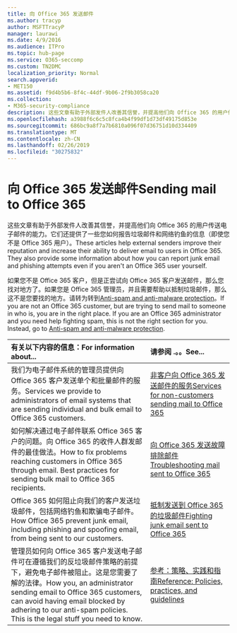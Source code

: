 ```yaml
---
title: 向 Office 365 发送邮件
ms.author: tracyp
author: MSFTTracyP
manager: laurawi
ms.date: 4/9/2016
ms.audience: ITPro
ms.topic: hub-page
ms.service: O365-seccomp
ms.custom: TN2DMC
localization_priority: Normal
search.appverid:
- MET150
ms.assetid: f9d4b5b6-8f4c-44df-9b06-2f9b3058ca20
ms.collection:
- M365-security-compliance
description: 这些文章有助于外部发件人改善其信誉，并提高他们向 Office 365 的用户传送电子邮件的能力。它们还提供了一些您如何报告垃圾邮件和网络钓鱼的信息（即使您不是 Office 365 用户）。
ms.openlocfilehash: a3988f6c6c5c8fca4b4f99df1d73df49175d853e
ms.sourcegitcommit: 686bc9a8f7a7b6810a096f07d36751d10d334409
ms.translationtype: MT
ms.contentlocale: zh-CN
ms.lasthandoff: 02/26/2019
ms.locfileid: "30275832"
---
```

# <a name="sending-mail-to-office-365"></a><span data-ttu-id="3c46c-104">向 Office 365 发送邮件</span><span class="sxs-lookup"><span data-stu-id="3c46c-104">Sending mail to Office 365</span></span>

<span data-ttu-id="3c46c-p102">这些文章有助于外部发件人改善其信誉，并提高他们向 Office 365 的用户传送电子邮件的能力。它们还提供了一些您如何报告垃圾邮件和网络钓鱼的信息（即使您不是 Office 365 用户）。</span><span class="sxs-lookup"><span data-stu-id="3c46c-p102">These articles help external senders improve their reputation and increase their ability to deliver email to users in Office 365. They also provide some information about how you can report junk email and phishing attempts even if you aren't an Office 365 user yourself.</span></span>
  
<span data-ttu-id="3c46c-p103">如果您不是 Office 365 客户，但是正尝试向 Office 365 客户发送邮件，那么您找对地方了。如果您是 Office 365 管理员，并且需要帮助以抵制垃圾邮件，那么这不是您要找的地方。请转为转到[Anti-spam and anti-malware protection](http://technet.microsoft.com/library/93c6c227-7442-4293-b64d-ec8f15c928db.aspx)。</span><span class="sxs-lookup"><span data-stu-id="3c46c-p103">If you are not an Office 365 customer, but are trying to send mail to someone in who is, you are in the right place. If you are an Office 365 administrator and you need help fighting spam, this is not the right section for you. Instead, go to [Anti-spam and anti-malware protection](http://technet.microsoft.com/library/93c6c227-7442-4293-b64d-ec8f15c928db.aspx).</span></span>
  
|<span data-ttu-id="3c46c-110">**有关以下内容的信息：**</span><span class="sxs-lookup"><span data-stu-id="3c46c-110">**For information about...**</span></span>|<span data-ttu-id="3c46c-111">**请参阅 .。。**</span><span class="sxs-lookup"><span data-stu-id="3c46c-111">**See...**</span></span>|
|:-----|:-----|
|<span data-ttu-id="3c46c-112">我们为电子邮件系统的管理员提供向 Office 365 客户发送单个和批量邮件的服务。</span><span class="sxs-lookup"><span data-stu-id="3c46c-112">Services we provide to administrators of email systems that are sending individual and bulk email to Office 365 customers.</span></span>  <br/> |[<span data-ttu-id="3c46c-113">非客户向 Office 365 发送邮件的服务</span><span class="sxs-lookup"><span data-stu-id="3c46c-113">Services for non-customers sending mail to Office 365</span></span>](services-for-non-customers.md) <br/> |
|<span data-ttu-id="3c46c-p104">如何解决通过电子邮件联系 Office 365 客户的问题。向 Office 365 的收件人群发邮件的最佳做法。</span><span class="sxs-lookup"><span data-stu-id="3c46c-p104">How to fix problems reaching customers in Office 365 through email. Best practices for sending bulk mail to Office 365 recipients.</span></span>  <br/> |[<span data-ttu-id="3c46c-116">向 Office 365 发送故障排除邮件</span><span class="sxs-lookup"><span data-stu-id="3c46c-116">Troubleshooting mail sent to Office 365</span></span>](troubleshooting-mail-sent-to-office-365.md) <br/> |
|<span data-ttu-id="3c46c-117">Office 365 如何阻止向我们的客户发送垃圾邮件，包括网络钓鱼和欺骗电子邮件。</span><span class="sxs-lookup"><span data-stu-id="3c46c-117">How Office 365 prevent junk email, including phishing and spoofing email, from being sent to our customers.</span></span>  <br/> |[<span data-ttu-id="3c46c-118">抵制发送到 Office 365 的垃圾邮件</span><span class="sxs-lookup"><span data-stu-id="3c46c-118">Fighting junk email sent to Office 365</span></span>](fighting-junk-email.md) <br/> |
|<span data-ttu-id="3c46c-p105">管理员如何向 Office 365 客户发送电子邮件可在遵循我们的反垃圾邮件策略的前提下，避免电子邮件被阻止。这是您需要了解的法律。</span><span class="sxs-lookup"><span data-stu-id="3c46c-p105">How you, an administrator sending email to Office 365 customers, can avoid having email blocked by adhering to our anti-spam policies. This is the legal stuff you need to know.</span></span>  <br/> |[<span data-ttu-id="3c46c-121">参考：策略、实践和指南</span><span class="sxs-lookup"><span data-stu-id="3c46c-121">Reference: Policies, practices, and guidelines</span></span>](reference-policies-practices-and-guidelines.md) <br/> |
   

